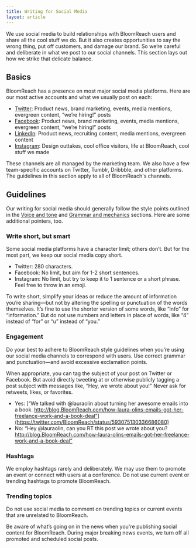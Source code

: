 ```yaml
---
title: Writing for Social Media
layout: article
---
```


We use social media to build relationships with BloomReach users and share all the cool stuff we do. But it also creates opportunities to say the wrong thing, put off customers, and damage our brand. So we’re careful and deliberate in what we post to our social channels. This section lays out how we strike that delicate balance.

## Basics

BloomReach has a presence on most major social media platforms. Here are our most active accounts and what we usually post on each:

- [Twitter](http://twitter.com/BloomReach): Product news, brand marketing, events, media mentions, evergreen content, “we’re hiring!” posts
- [Facebook](http://facebook.com/BloomReach): Product news, brand marketing, events, media mentions, evergreen content,  “we’re hiring!” posts
- [LinkedIn](http://linkedin.com/company/BloomReach): Product news, recruiting content, media mentions, evergreen content
- [Instagram](http://instagram.com/BloomReach): Design outtakes, cool office visitors, life at BloomReach, cool stuff we made

These channels are all managed by the marketing team. We also have a few team-specific accounts on Twitter, Tumblr, Dribbble, and other platforms. The guidelines in this section apply to all of BloomReach's channels.

## Guidelines

Our writing for social media should generally follow the style points outlined in the [Voice and tone](/02-voice-and-tone.html.md) and [Grammar and mechanics](/04-grammar-and-mechanics.html.md) sections. Here are some additional pointers, too.

### Write short, but smart

Some social media platforms have a character limit; others don’t. But for the most part, we keep our social media copy short.

- Twitter: 280 characters.
- Facebook: No limit, but aim for 1-2 short sentences.
- Instagram: No limit, but try to keep it to 1 sentence or a short phrase. Feel free to throw in an emoji.

To write short, simplify your ideas or reduce the amount of information you’re sharing—but not by altering the spelling or punctuation of the words themselves. It’s fine to use the shorter version of some words, like “info” for “information.” But do not use numbers and letters in place of words, like “4” instead of “for” or “u” instead of “you.”

### Engagement

Do your best to adhere to BloomReach style guidelines when you’re using our social media channels to correspond with users. Use correct grammar and punctuation—and avoid excessive exclamation points.

When appropriate, you can tag the subject of your post on Twitter or Facebook. But avoid directly tweeting at or otherwise publicly tagging a post subject with messages like, “Hey, we wrote about you!” Never ask for retweets, likes, or favorites.

- Yes: [“We talked with @lauraolin about turning her awesome emails into a book. http://blog.BloomReach.com/how-laura-olins-emails-got-her-freelance-work-and-a-book-deal”](https://twitter.com/BloomReach/status/593075130336686080)
- No: “Hey @lauraolin, can you RT this post we wrote about you? http://blog.BloomReach.com/how-laura-olins-emails-got-her-freelance-work-and-a-book-deal”

### Hashtags

We employ hashtags rarely and deliberately. We may use them to promote an event or connect with users at a conference. Do not use current event or trending hashtags to promote BloomReach.

### Trending topics

Do not use social media to comment on trending topics or current events that are unrelated to BloomReach.

Be aware of what’s going on in the news when you're publishing social content for BloomReach. During major breaking news events, we turn off all promoted and scheduled social posts.
